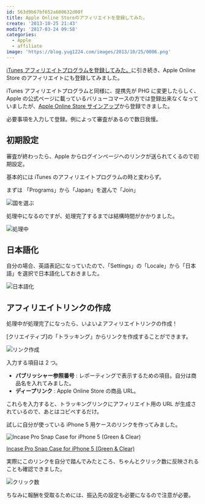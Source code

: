 ```yaml
---
id: 563d9b67bf652a600632d00f
title: Apple Online Storeのアフィリエイトを登録してみた。
create: '2013-10-25 21:43'
modify: '2017-03-24 09:58'
categories:
  - Apple
  - affiliate
image: 'https://blog.yug1224.com/images/2013/10/25/0006.png'
---
```


[iTunes アフィリエイトプログラムを登録してみた。](http://blog.yug1224.com/2013/08/27/affiliate/)に引き続き、Apple Online Store のアフィリエイトにも登録してみました。

iTunes アフィリエイトプログラムと同様に、提携先が PHG に変更したらしく、Apple の公式ページに載っているバリューコマースの方では登録出来なくなっていましたが、[Apple Online Store サインアップ](https://signup.performancehorizon.com/signup/jp/appleaffiliates)から登録できました。

<!-- more -->

必要事項を入力して登録。例によって審査があるので数日我慢。

## 初期設定

審査が終わったら、Apple からログインページへのリンクが送られてくるので初期設定。

基本的には iTunes のアフィリエイトプログラムの時と変わらず。

まずは 「Programs」から「Japan」を選んで「Join」

![国を選ぶ](/images/2013/10/25/0001.png)

処理中になるのですが、処理完了するまでは結構時間がかかりました。

![処理中](/images/2013/10/25/0002.png)

## 日本語化

自分の場合、英語表記になっていたので、「Settings」の「Locale」から「日本語」を選択で日本語化しておきました。

![日本語化](/images/2013/10/25/0003.png)

## アフィリエイトリンクの作成

処理中が処理完了になったら、いよいよアフィリエイトリンクの作成！

[クリエイティブ]の「トラッキング」からリンクを作成することができます。

![リンク作成](/images/2013/10/25/0004.png)

入力する項目は 2 つ。

- **パブリッシャー参照番号** : レポーティングで表示するための項目。自分は商品名を入れてみました。
- **ディープリンク** : Apple Online Store の商品 URL。

これらを入力すると、トラッキングリンクにアフィリエイト用の URL が生成されているので、あとはコピペするだけ。

試しに自分が使っている iPhone 5 用ケースのリンクを作ってみました。

![Incase Pro Snap Case for iPhone 5 (Green & Clear)](/images/2013/10/25/0005.png)

[Incase Pro Snap Case for iPhone 5 (Green & Clear)](<http://aos.prf.hn/click/camref:11lnIH/pubref:Incase%20Pro%20Snap%20Case%20for%20iPhone%205%20(Blue%20%26%20Clear)/destination:http%3A%2F%2Fstore.apple.com%2Fjp%2Fproduct%2FHA766ZM%2FA%2Fincase-pro-snap-case-for-iphone-5-(blue-%26-clear)%3Ffnode%3D47>)

実際にこのリンクを自分で踏んでみたところ、ちゃんとクリック数に反映されることも確認できました。

![クリック数](/images/2013/10/25/0006.png)

ちなみに報酬を受取るためには、振込先の設定も必要になるので注意が必要。
